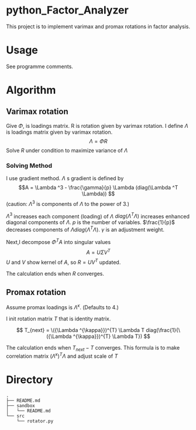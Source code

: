 # python_Factor_Analyzer

This project is to implement varimax and promax rotations in factor analysis.

# Usage

See programme comments.

# Algorithm

## Varimax rotation

Give $\Phi$, is loadings matrix.
R is rotation given by varimax rotation.
I define $\Lambda$ is loadings matrix given by varimax rotation.
$$\Lambda = \Phi R$$
Solve $R$ under condition to maximize variance of $\Lambda$

### Solving Method
I use gradient method.
$\Lambda$ s gradient is defined by
$$A = \Lambda ^3 - \frac{\gamma}{p} \Lambda (diag(\Lambda ^T \Lambda)) $$
(caution: $\Lambda ^3$ is components of $\Lambda$ to the power of 3.)

$\Lambda ^3$ increases each component (loading) of $\Lambda$
$diag(\Lambda ^T \Lambda)$ increases enhanced diagonal components of $\Lambda$.
$p$ is the number of variables. $\frac{1}{p}$ decreases components of $\Lambda diag(\Lambda ^T \Lambda)$.
$\gamma$ is an adjustment weight.

Next,I decompose  $\Phi ^{T}A$ into singular values
$$A = U\Sigma V^T$$
$U$ and $V$ show kernel of $A$, so $R = UV^T$ updated.

The calculation ends when $R$ converges.


## Promax rotation

Assume promax loadings is $\Lambda ^{\kappa}$. (Defaults to 4.)

I init rotation matrix $T$ that is identity matrix.

$$ T_{next} = \({\Lambda ^{\kappa}})^{T} \Lambda T diag(\frac{1}{\({\Lambda ^{\kappa}})^{T} \Lambda T})  $$

The calculation ends when $T_{next} - T$ converges.
This formula is to make correlation matrix $({\Lambda^{\kappa}})^{T} \Lambda$ and adjust scale of $T$

# Directory

```
.
├── README.md
├── sandbox
│   └── README.md
└── src
    └── rotator.py
```

